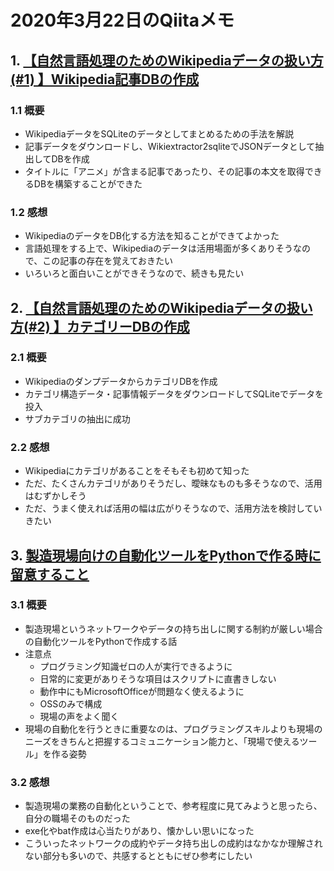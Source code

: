 # 2020年3月22日のQiitaメモ

## 1. [【自然言語処理のためのWikipediaデータの扱い方(#1) 】Wikipedia記事DBの作成](https://qiita.com/YuukiMiyoshi/items/aee751a1055144adb18c)

### 1.1 概要

- WikipediaデータをSQLiteのデータとしてまとめるための手法を解説
- 記事データをダウンロードし、Wikiextractor2sqliteでJSONデータとして抽出してDBを作成
- タイトルに「アニメ」が含まる記事であったり、その記事の本文を取得できるDBを構築することができた

### 1.2 感想

- WikipediaのデータをDB化する方法を知ることができてよかった
- 言語処理をする上で、Wikipediaのデータは活用場面が多くありそうなので、この記事の存在を覚えておきたい
- いろいろと面白いことができそうなので、続きも見たい

## 2. [【自然言語処理のためのWikipediaデータの扱い方(#2) 】カテゴリーDBの作成](https://qiita.com/YuukiMiyoshi/items/c345a357ac7025515694)

### 2.1 概要

- WikipediaのダンプデータからカテゴリDBを作成
- カテゴリ構造データ・記事情報データをダウンロードしてSQLiteでデータを投入
- サブカテゴリの抽出に成功

### 2.2 感想

- Wikipediaにカテゴリがあることをそもそも初めて知った
- ただ、たくさんカテゴリがありそうだし、曖昧なものも多そうなので、活用はむずかしそう
- ただ、うまく使えれば活用の幅は広がりそうなので、活用方法を検討していきたい

## 3. [製造現場向けの自動化ツールをPythonで作る時に留意すること](https://qiita.com/banquet_kuma/items/ab30e69b999c2f451de3)

### 3.1 概要

- 製造現場というネットワークやデータの持ち出しに関する制約が厳しい場合の自動化ツールをPythonで作成する話
- 注意点
  - プログラミング知識ゼロの人が実行できるように
  - 日常的に変更がありそうな項目はスクリプトに直書きしない
  - 動作中にもMicrosoftOfficeが問題なく使えるように
  - OSSのみで構成
  - 現場の声をよく聞く
- 現場の自動化を行うときに重要なのは、プログラミングスキルよりも現場のニーズをきちんと把握するコミュニケーション能力と、「現場で使えるツール」を作る姿勢

### 3.2 感想

- 製造現場の業務の自動化ということで、参考程度に見てみようと思ったら、自分の職場そのものだった
- exe化やbat作成は心当たりがあり、懐かしい思いになった
- こういったネットワークの成約やデータ持ち出しの成約はなかなか理解されない部分も多いので、共感するとともにぜひ参考にしたい

